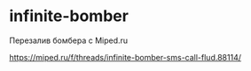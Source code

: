 # infinite-bomber

Перезалив бомбера с Miped.ru 

https://miped.ru/f/threads/infinite-bomber-sms-call-flud.88114/
